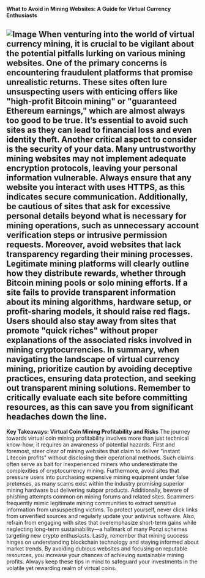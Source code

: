 **What to Avoid in Mining Websites: A Guide for Virtual Currency Enthusiasts**

![Image](https://github.com/user-attachments/assets/d7419ec9-dc67-403f-bf28-8faea5f1f74f)
When venturing into the world of virtual currency mining, it is crucial to be vigilant about the potential pitfalls lurking on various mining websites. One of the primary concerns is encountering fraudulent platforms that promise unrealistic returns. These sites often lure unsuspecting users with enticing offers like "high-profit Bitcoin mining" or "guaranteed Ethereum earnings," which are almost always too good to be true. It’s essential to avoid such sites as they can lead to financial loss and even identity theft.
Another critical aspect to consider is the security of your data. Many untrustworthy mining websites may not implement adequate encryption protocols, leaving your personal information vulnerable. Always ensure that any website you interact with uses HTTPS, as this indicates secure communication. Additionally, be cautious of sites that ask for excessive personal details beyond what is necessary for mining operations, such as unnecessary account verification steps or intrusive permission requests.
Moreover, avoid websites that lack transparency regarding their mining processes. Legitimate mining platforms will clearly outline how they distribute rewards, whether through Bitcoin mining pools or solo mining efforts. If a site fails to provide transparent information about its mining algorithms, hardware setup, or profit-sharing models, it should raise red flags. Users should also stay away from sites that promote "quick riches" without proper explanations of the associated risks involved in mining cryptocurrencies.
In summary, when navigating the landscape of virtual currency mining, prioritize caution by avoiding deceptive practices, ensuring data protection, and seeking out transparent mining solutions. Remember to critically evaluate each site before committing resources, as this can save you from significant headaches down the line.
---
**Key Takeaways: Virtual Coin Mining Profitability and Risks**
The journey towards virtual coin mining profitability involves more than just technical know-how; it requires an awareness of potential hazards. First and foremost, steer clear of mining websites that claim to deliver "instant Litecoin profits" without disclosing their operational methods. Such claims often serve as bait for inexperienced miners who underestimate the complexities of cryptocurrency mining. Furthermore, avoid sites that pressure users into purchasing expensive mining equipment under false pretenses, as many scams exist within the industry promising superior mining hardware but delivering subpar products.
Additionally, beware of phishing attempts common on mining forums and related sites. Scammers frequently mimic legitimate mining communities to extract sensitive information from unsuspecting victims. To protect yourself, never click links from unverified sources and regularly update your antivirus software. Also, refrain from engaging with sites that overemphasize short-term gains while neglecting long-term sustainability—a hallmark of many Ponzi schemes targeting new crypto enthusiasts.
Lastly, remember that mining success hinges on understanding blockchain technology and staying informed about market trends. By avoiding dubious websites and focusing on reputable resources, you increase your chances of achieving sustainable mining profits. Always keep these tips in mind to safeguard your investments in the volatile yet rewarding realm of virtual coins.
